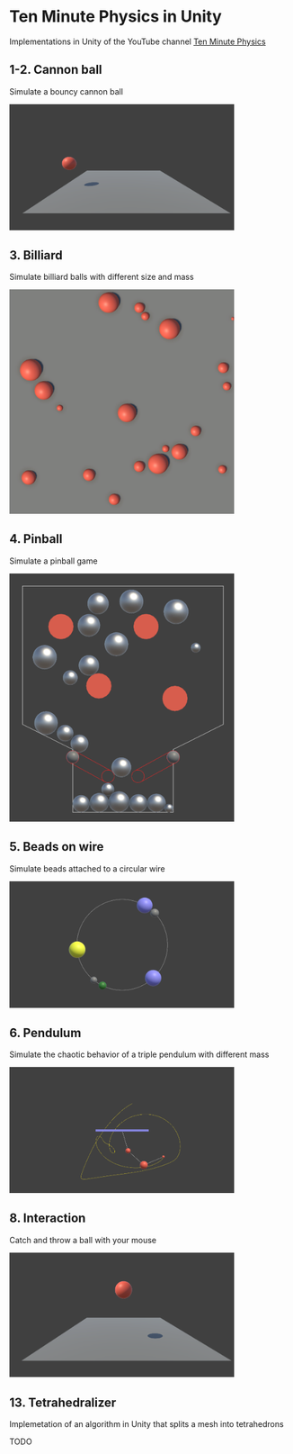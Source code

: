 # Ten Minute Physics in Unity

Implementations in Unity of the YouTube channel [Ten Minute Physics](https://matthias-research.github.io/pages/tenMinutePhysics/)


## 1-2. Cannon ball

Simulate a bouncy cannon ball

<img src="/_media/01-bouncy-ball.png" width="400">

## 3. Billiard

Simulate billiard balls with different size and mass

<img src="/_media/03-billiard.png" width="400">


## 4. Pinball

Simulate a pinball game

<img src="/_media/04-pinball.png" width="400">


## 5. Beads on wire

Simulate beads attached to a circular wire

<img src="/_media/05-beads-on-wire.png" width="400">


## 6. Pendulum

Simulate the chaotic behavior of a triple pendulum with different mass 

<img src="/_media/06-triple-pendulum.png" width="400">


## 8. Interaction

Catch and throw a ball with your mouse

<img src="/_media/08-user-interaction.png" width="400">


## 13. Tetrahedralizer

Implemetation of an algorithm in Unity that splits a mesh into tetrahedrons

TODO